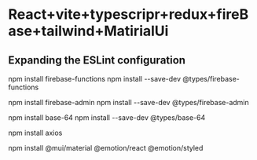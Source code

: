 # React+vite+typescripr+redux+fireBase+tailwind+MatirialUi

## Expanding the ESLint configuration

npm install firebase-functions
npm install --save-dev @types/firebase-functions

npm install firebase-admin
npm install --save-dev @types/firebase-admin

npm install base-64
npm install --save-dev @types/base-64

npm install axios

npm install @mui/material @emotion/react @emotion/styled
